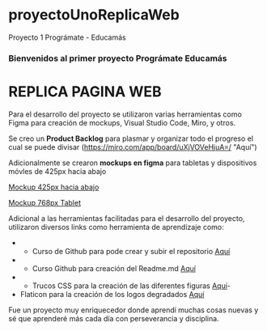 # proyectoUnoReplicaWeb
Proyecto 1 Prográmate - Educamás
### Bienvenidos al primer proyecto Prográmate Educamás
# REPLICA PAGINA WEB

Para el desarrollo del proyecto se utilizaron varias herramientas como Figma para creación de mockups, Visual Studio Code, Miro, y otros.

Se creo un **Product Backlog** para plasmar y organizar todo el progreso el cual se puede divisar (https://miro.com/app/board/uXjVOVeHjuA=/ "Aquí")

Adicionalmente se crearon **mockups en figma** para tabletas y dispositivos móvles de 425px hacia abajo

[Mockup 425px hacia abajo](https://github.com/dianachavezr/proyectoUnoReplicaWeb/blob/main/responsive425pxHaciaAbajo.jpg "Mockup 425px hacia abajo")

[Mockup 768px Tablet](https://github.com/dianachavezr/proyectoUnoReplicaWeb/blob/main/responsive%20768px.jpg "Mockup 768px Tablet")


Adicional a las herramientas facilitadas para el desarrollo del proyecto, utilizaron diversos links como herramienta de aprendizaje como:

- - Curso de Github para pode crear y subir el repositorio [Aquí](https://www.youtube.com/watch?v=eQMcIGVc8N0&t=194s "Aquí")
- - Curso Github para creación del Readme.md [Aquí](https://www.youtube.com/watch?v=yNs1CJK1aJs "Aquí")
- - Trucos CSS para la creación de las diferentes figuras [Aquí](http://https://css-tricks.com/the-shapes-of-css/ "Aquó")- 
- Flaticon para la creación de los logos degradados [Aquí](https://www.flaticon.es/ "Aquí")

Fue un proyecto muy enriquecedor donde aprendí muchas cosas nuevas y sé que aprenderé más cada día con perseverancia y disciplina.
